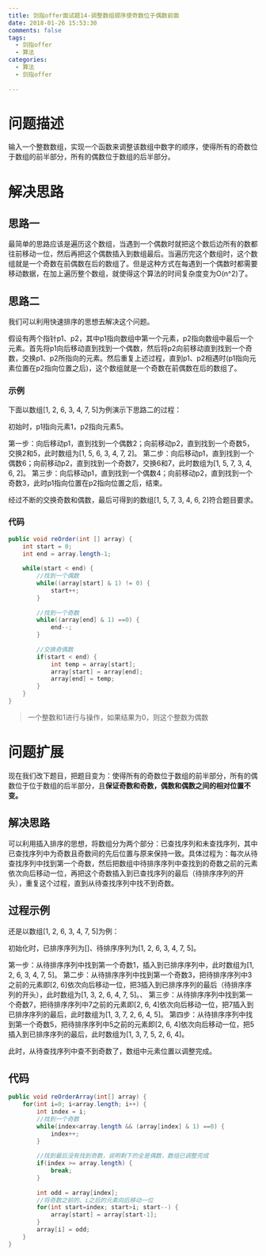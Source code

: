 ```yaml
---
title: 剑指offer面试题14-调整数组顺序使奇数位于偶数前面
date: 2018-01-26 15:53:30 
comments: false
tags:
  - 剑指offer
  - 算法
categories:
  - 算法
  - 剑指offer
 
---
```


# 问题描述 #

输入一个整数数组，实现一个函数来调整该数组中数字的顺序，使得所有的奇数位于数组的前半部分，所有的偶数位于数组的后半部分。

# 解决思路 #

## 思路一 ##

最简单的思路应该是遍历这个数组，当遇到一个偶数时就把这个数后边所有的数都往前移动一位，然后再把这个偶数插入到数组最后。当遍历完这个数组时，这个数组就是一个奇数在前偶数在后的数组了。但是这种方式在每遇到一个偶数时都需要移动数据，在加上遍历整个数组，就使得这个算法的时间复杂度变为O(n^2)了。

## 思路二 ##

我们可以利用快速排序的思想去解决这个问题。

假设有两个指针p1、p2，其中p1指向数组中第一个元素，p2指向数组中最后一个元素。首先将p1向后移动直到找到一个偶数，然后将p2向前移动直到找到一个奇数，交换p1、p2所指向的元素。然后重复上述过程，直到p1、p2相遇时(p1指向元素位置在p2指向位置之后)，这个数组就是一个奇数在前偶数在后的数组了。

### 示例 ###

下面以数组[1, 2, 6, 3, 4, 7, 5]为例演示下思路二的过程：

初始时，p1指向元素1，p2指向元素5。

第一步：向后移动p1，直到找到一个偶数2；向前移动p2，直到找到一个奇数5，交换2和5，此时数组为[1, 5, 6, 3, 4, 7, 2]。
第二步：向后移动p1，直到找到一个偶数6；向前移动p2，直到找到一个奇数7，交换6和7，此时数组为[1, 5, 7, 3, 4, 6, 2]。
第三步：向后移动p1，直到找到一个偶数4；向前移动p2，直到找到一个奇数3，此时p1指向位置在p2指向位置之后，结束。

经过不断的交换奇数和偶数，最后可得到的数组[1, 5, 7, 3, 4, 6, 2]符合题目要求。

### 代码 ###

```java
public void reOrder(int [] array) {
    int start = 0;
    int end = array.length-1;
    
    while(start < end) {
    	//找到一个偶数
    	while((array[start] & 1) != 0) {
    		start++;
    	}
    	
    	//找到一个奇数
    	while((array[end] & 1) ==0) {
    		end--;
    	}
    	
    	//交换奇偶数
    	if(start < end) {
    		int temp = array[start];
    		array[start] = array[end];
    		array[end] = temp;
    	}
    }
}
```

> 一个整数和1进行与操作，如果结果为0，则这个整数为偶数

# 问题扩展 #

现在我们改下题目，把题目变为：使得所有的奇数位于数组的前半部分，所有的偶数位于位于数组的后半部分，且**保证奇数和奇数，偶数和偶数之间的相对位置不变。**

## 解决思路 ##

可以利用插入排序的思想，将数组分为两个部分：已查找序列和未查找序列，其中已查找序列中为奇数且奇数间的先后位置与原来保持一致。具体过程为：每次从待查找序列中找到第一个奇数，然后把数组中待排序序列中查找到的奇数之前的元素依次向后移动一位，再把这个奇数插入到已查找序列的最后（待排序序列的开头），重复这个过程，直到从待查找序列中找不到奇数。

## 过程示例 ##

还是以数组[1, 2, 6, 3, 4, 7, 5]为例：

初始化时，已排序序列为[]、待排序序列为[1, 2, 6, 3, 4, 7, 5]。

第一步：从待排序序列中找到第一个奇数1，插入到已排序序列中，此时数组为[1, 2, 6, 3, 4, 7, 5]。
第二步：从待排序序列中找到第一个奇数3，把待排序序列中3之前的元素即[2, 6]依次向后移动一位，把3插入到已排序序列的最后（待排序序列的开头），此时数组为[1, 3, 2, 6, 4, 7, 5]。、
第三步：从待排序序列中找到第一个奇数7，把待排序序列中7之前的元素即[2, 6, 4]依次向后移动一位，把7插入到已排序序列的最后，此时数组为[1, 3, 7, 2, 6, 4, 5]。
第四步：从待排序序列中找到第一个奇数5，把待排序序列中5之前的元素即[2, 6, 4]依次向后移动一位，把5插入到已排序序列的最后，此时数组为[1, 3, 7, 5, 2, 6, 4]。

此时，从待查找序列中查不到奇数了，数组中元素位置以调整完成。

## 代码 ##

```java
public void reOrderArray(int[] array) {
	for(int i=0; i<array.length; i++) {
		int index = i;
		//找到一个奇数
		while(index<array.length && (array[index] & 1) ==0) {
			index++;
		}
		
		//找到最后没有找到奇数，说明剩下的全是偶数，数组已调整完成
		if(index >= array.length) {
			break;
		}
		
		int odd = array[index];
		//将奇数之前的、i之后的元素向后移动一位
		for(int start=index; start>i; start--) {
			array[start] = array[start-1];
		}
		array[i] = odd;
	}
}
```